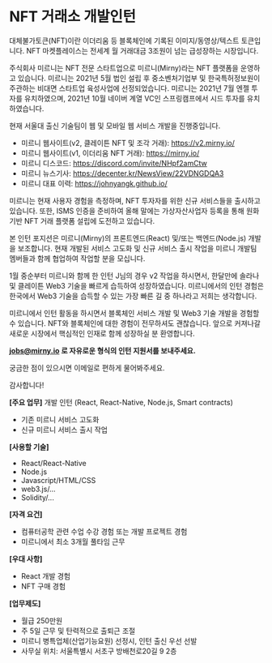 # NFT 거래소 개발인턴

대체불가토큰(NFT)이란 이더리움 등 블록체인에 기록된 이미지/동영상/텍스트 토큰입니다. NFT 마켓플레이스는 전세계 월 거래대금 3조원이 넘는 급성장하는 시장입니다. 

주식회사 미르니는 NFT 전문 스타트업으로 미르니(Mirny)라는 NFT 플랫폼을 운영하고 있습니다. 미르니는 2021년 5월 법인 설립 후 중소벤처기업부 및 한국특허정보원이 주관하는 비대면 스타트업 육성사업에 선정되었습니다. 미르니는 2021년 7월 엔젤 투자를 유치하였으며, 2021년 10월 네이버 계열 VC인 스프링캠프에서 시드 투자를 유치하였습니다.

현재 서울대 출신 기술팀이 웹 및 모바일 웹 서비스 개발을 진행중입니다. 
- 미르니 웹사이트(v2, 클레이튼 NFT 및 조각 거래): https://v2.mirny.io/
- 미르니 웹사이트(v1, 이더리움 NFT 거래): https://mirny.io/
- 미르니 디스코드: https://discord.com/invite/NHpf2amCtw
- 미르니 뉴스기사: https://decenter.kr/NewsView/22VDNGDQA3
- 미르니 대표 이력: https://johnyangk.github.io/

미르니는 현재 사용자 경험을 측정하며, NFT 투자자를 위한 신규 서비스들을 출시하고 있습니다. 또한, ISMS 인증을 준비하여 올해 말에는 가상자산사업자 등록을 통해 원화 기반 NFT 거래 플랫폼 설립에 도전하고 있습니다.

본 인턴 포지션은 미르니(Mirny)의 프론트엔드(React) 및/또는 백엔드(Node.js) 개발을 보조합니다. 현재 개발된 서비스 고도화 및 신규 서비스 출시 작업을 미르니 개발팀 멤버들과 함께 협업하여 작업할 분을 모십니다.

1월 중순부터 미르니와 함께 한 인턴 J님의 경우 v2 작업을 하시면서, 한달만에 솔라나 및 클레이튼 Web3 기술을 빠르게 습득하여 성장하였습니다. 미르니에서의 인턴 경험은 한국에서 Web3 기술을 습득할 수 있는 가장 빠른 길 중 하나라고 저희는 생각합니다.

미르니에서 인턴 활동을 하시면서 블록체인 서비스 개발 및 Web3 기술 개발을 경험할 수 있습니다. NFT와 블록체인에 대한 경험이 전무하셔도 괜찮습니다. 앞으로 커져나갈 새로운 시장에서 핵심적인 인재로 함께 성장하실 분 환영합니다.

**jobs@mirny.io 로 자유로운 형식의 인턴 지원서를 보내주세요.**

궁금한 점이 있으시면 이메일로 편하게 물어봐주세요.

감사합니다!

**[주요 업무]**
개발 인턴 (React, React-Native, Node.js, Smart contracts)
- 기존 미르니 서비스 고도화
- 신규 미르니 서비스 출시 작업

**[사용할 기술]**
- React/React-Native
- Node.js
- Javascript/HTML/CSS
- web3.js/…
- Solidity/...

**[자격 요건]**
- 컴퓨터공학 관련 수업 수강 경험 또는 개발 프로젝트 경험
- 미르니에서 최소 3개월 풀타임 근무

**[우대 사항]**
- React 개발 경험
- NFT 구매 경험

**[업무제도]**
- 월급 250만원
- 주 5일 근무 및 탄력적으로 출퇴근 조절
- 미르니 병특업체(산업기능요원) 선정시, 인턴 출신 우선 선발 
- 사무실 위치: 서울특별시 서초구 방배천로20길 9 2층
